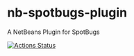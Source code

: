 # nb-spotbugs-plugin
A NetBeans Plugin for SpotBugs

[![Actions Status](https://github.com/mcdonnell-john/nb-spotbugs-plugin/workflows/Build/badge.svg)](https://github.com/mcdonnell-john/nb-spotbugs-plugin/actions)
